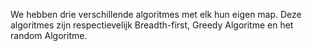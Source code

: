 We hebben drie verschillende algoritmes met elk hun eigen map. Deze algoritmes zijn respectievelijk Breadth-first, Greedy Algoritme en het random Algoritme. 
